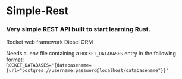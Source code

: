 # Simple-Rest
### Very simple REST API built to start learning Rust.

Rocket web framework
Diesel ORM

Needs a .env file containing a `ROCKET_DATABASES` entry in the following format:  
`ROCKET_DATABASES='{databasename={url="postgres://username:password@localhost/databasename"}}'`